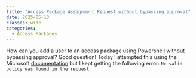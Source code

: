 ```yaml
---
title: "Access Package Assignment Request without bypassing approval"
date: 2025-05-13
classes: wide
categories:
  - Access Packages
---
```

How can you add a user to an access package using Powershell without bypassing approval? Good question! Today I attempted this using the Microsoft [documentation](https://learn.microsoft.com/en-us/powershell/module/microsoft.graph.beta.identity.governance/new-mgbetaentitlementmanagementaccesspackageassignmentrequest?view=graph-powershell-beta) but I kept getting the following error: `No valid policy was found in the request`
